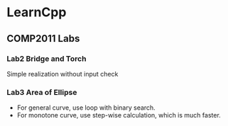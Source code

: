# LearnCpp

## COMP2011 Labs

### Lab2 Bridge and Torch

Simple realization without input check

### Lab3 Area of Ellipse

- For general curve, use loop with binary search.
- For monotone curve, use step-wise calculation, which is much faster.
